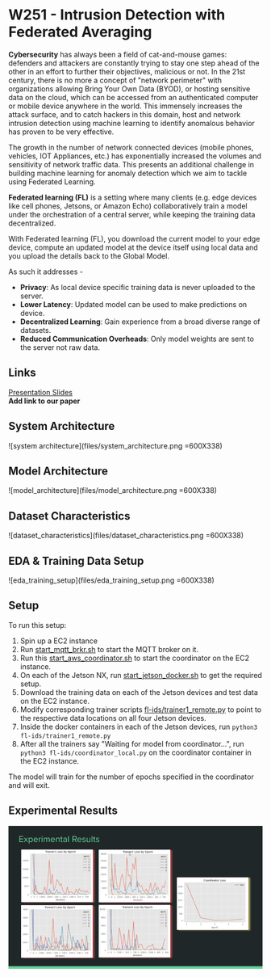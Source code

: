 
# W251 - Intrusion Detection with Federated Averaging

**Cybersecurity** has always been a field of cat-and-mouse games: defenders and attackers are constantly trying to stay one step ahead of the other in an effort to further their objectives, malicious or not. In the 21st century, there is no more a concept of "network perimeter" with organizations allowing Bring Your Own Data (BYOD), or hosting sensitive data on the cloud, which can be accessed from an authenticated computer or mobile device anywhere in the world. This immensely increases the attack surface, and to catch hackers in this domain, host and network intrusion detection using machine learning to identify anomalous behavior has proven to be very effective. 
  
The growth in the number of network connected devices (mobile phones, vehicles, IOT Appliances, etc.) has exponentially increased the volumes and sensitivity of network traffic data. This presents an additional challenge in building machine learning for anomaly detection which we aim to tackle using Federated Learning. 

**Federated learning (FL)** is a setting where many clients (e.g. edge devices like cell phones, Jetsons, or Amazon Echo)  collaboratively train a model under the orchestration of a central server, while keeping the training data decentralized. 

With Federated learning (FL), you download the current model to your edge device, compute an updated model at the device itself using local data and you upload the details back to the Global Model.

As such it addresses -

 - **Privacy**: As local device specific training data is never uploaded to the server. 
 - **Lower Latency**: Updated model can be used to make predictions on device. 
 - **Decentralized Learning**: Gain experience from a broad diverse range of datasets. 
 - **Reduced Communication Overheads**: Only model weights are sent to the server not raw data.

## Links
[Presentation Slides](files/W251-FINAL-IntrusionDetectionUsingFedML.pdf)  
**Add link to our paper**

## System Architecture
![system architecture](files/system_architecture.png =600X338)

## Model Architecture
![model_architecture](files/model_architecture.png =600X338)

## Dataset Characteristics
![dataset_characteristics](files/dataset_characteristics.png =600X338)

## EDA & Training Data Setup
![eda_training_setup](files/eda_training_setup.png =600X338)

## Setup
To run this setup:
1. Spin up a EC2 instance
2. Run [start_mqtt_brkr.sh](fl-ids/start_mqtt_brkr.sh) to start the MQTT broker on it.
3. Run this [start_aws_coordinator.sh](fl-ids/start_aws_coordinator.sh) to start the coordinator on the EC2 instance.
4. On each of the Jetson NX, run [start_jetson_docker.sh](start_aws_coordinator.sh) to get the required setup.
5. Download the training data on each of the Jetson devices and test data on the EC2 instance.
6. Modify corresponding trainer scripts [fl-ids/trainer1_remote.py](fl-ids/trainer1_remote.py) to point to the respective data locations on all four Jetson devices.
7. Inside the docker containers in each of the Jetson devices, run `python3 fl-ids/trainer1_remote.py`
8. After all the trainers say "Waiting for model from coordinator...", run `python3 fl-ids/coordinator_local.py` on the coordinator container in the EC2 instance.

The model will train for the number of epochs specified in the coordinator and will exit.

## Experimental Results
![exp_result](files/experimental_results.png)

